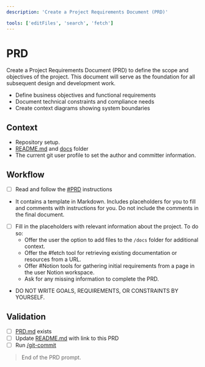 ```yaml
---
description: 'Create a Project Requirements Document (PRD)'

tools: ['editFiles', 'search', 'fetch']
--- 
```


# PRD

Create a Project Requirements Document (PRD) to define the scope and objectives of the project. This document will serve as the foundation for all subsequent design and development work.

   - Define business objectives and functional requirements
   - Document technical constraints and compliance needs
   - Create context diagrams showing system boundaries

## Context

- Repository setup.
- [README.md](/README.md) and [docs](/docs) folder
- The current git user profile to set the author and committer information.

## Workflow

- [ ] Read and follow the [#PRD](/.github/instructions/PRD.instructions.md) instructions
- It contains a template in Markdown. Includes placeholders for you to fill and comments with instructions for you. Do not include the comments in the final document.
- [ ] Fill in the placeholders with relevant information about the project. To do so:
  - Offer the user the option to add files to the `/docs` folder for additional context.
  - Offer the #fetch tool for retrieving existing documentation or resources from a URL.
  - Offer #Notion tools for gathering initial requirements from a page in the user Notion workspace.
  - Ask for any missing information to complete the PRD.
- DO NOT WRITE GOALS, REQUIREMENTS, OR CONSTRAINTS BY YOURSELF. 

## Validation

- [ ] [PRD.md](/docs/PRD.md) exists 
- [ ] Update [README.md](/README.md) with link to this PRD
- [ ] Run [/git-commit](/.github/prompts/git-commit.prompt.md) 

> End of the PRD prompt.
